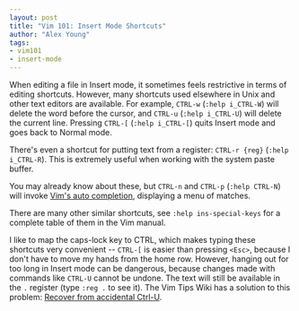 ```yaml
---
layout: post
title: "Vim 101: Insert Mode Shortcuts"
author: "Alex Young"
tags: 
- vim101
- insert-mode
---
```


When editing a file in Insert mode, it sometimes feels restrictive in terms of editing shortcuts.  However, many shortcuts used elsewhere in Unix and other text editors are available.  For example, `CTRL-w` (`:help i_CTRL-W`) will delete the word before the cursor, and `CTRL-u` (`:help i_CTRL-U`) will delete the current line.  Pressing `CTRL-[` (`:help i_CTRL-[`) quits Insert mode and goes back to Normal mode.

There's even a shortcut for putting text from a register: `CTRL-r {reg}` (`:help i_CTRL-R`).  This is extremely useful when working with the system paste buffer.

You may already know about these, but `CTRL-n` and `CTRL-p` (`:help CTRL-N`) will invoke [Vim's auto completion](http://usevim.com/2012/07/06/vim101-completion/), displaying a menu of matches.

There are many other similar shortcuts, see `:help ins-special-keys` for a complete table of them in the Vim manual.

I like to map the caps-lock key to CTRL, which makes typing these shortcuts very convenient -- `CTRL-[` is easier than pressing `<Esc>`, because I don't have to move my hands from the home row.  However, hanging out for too long in Insert mode can be dangerous, because changes made with commands like `CTRL-U` cannot be undone.  The text will still be available in the `.` register (type `:reg .` to see it).  The Vim Tips Wiki has a solution to this problem: [Recover from accidental Ctrl-U](http://vim.wikia.com/wiki/Recover_from_accidental_Ctrl-U).

